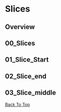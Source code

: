 # Slices

## Overview

## 00_Slices

## 01_Slice_Start

## 02_Slice_end

## 03_Slice_middle


[Back To Top](#slices)